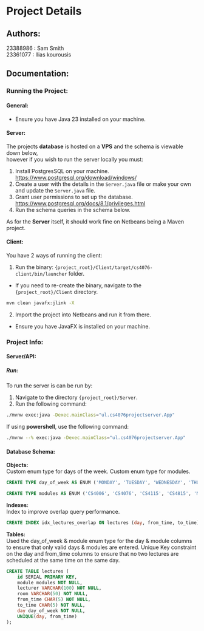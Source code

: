 # Project Details
## Authors:
23388986 : Sam Smith <br>
23361077 : Ilias kourousis <br>

## Documentation:
### Running the Project:
#### General:
- Ensure you have Java 23 installed on your machine.

#### Server:
The projects **database** is hosted on a **VPS** and the schema is viewable down below,<br>
however if you wish to run the server locally you must:
1. Install PostgresSQL on your machine. https://www.postgresql.org/download/windows/
2. Create a user with the details in the `Server.java` file or make your own and update the `Server.java` file.
3. Grant user permissions to set up the database. https://www.postgresql.org/docs/8.1/privileges.html
4. Run the schema queries in the schema below. 

As for the **Server** itself, it should work fine on Netbeans being a Maven project.

#### Client:
You have 2 ways of running the client:
1. Run the binary: `{project_root}/Client/target/cs4076-client/bin/launcher` folder. 
- If you need to re-create the binary, navigate to the `{project_root}/Client` directory.
```bash
mvn clean javafx:jlink -X
```
2. Import the project into Netbeans and run it from there.
- Ensure you have JavaFX is installed on your machine.

### Project Info:
#### Server/API:
##### Run:
To run the server is can be run by:
1. Navigate to the directory `{project_root}/Server`.
2. Run the following command:
```bash
./mvnw exec:java -Dexec.mainClass="ul.cs4076projectserver.App"
```

If using **powershell**, use the following command:
```bash
./mvnw --% exec:java -Dexec.mainClass="ul.cs4076projectserver.App"
```

#### Database Schema:
**Objects:** <br>
Custom enum type for days of the week.
Custom enum type for modules.
```sql
CREATE TYPE day_of_week AS ENUM ('MONDAY', 'TUESDAY', 'WEDNESDAY', 'THURSDAY', 'FRIDAY');

CREATE TYPE modules AS ENUM ('CS4006', 'CS4076', 'CS4115', 'CS4815', 'MA4413');
```

**Indexes:** <br>
Index to improve overlap query performance.
```sql
CREATE INDEX idx_lectures_overlap ON lectures (day, from_time, to_time);
```

**Tables:** <br>
Used the day_of_week & module enum type for the day & module columns to ensure that only valid days & modules are entered.
Unique Key constraint on the day and from_time columns to ensure that no two lectures are scheduled at the same time on the same day.
```sql
CREATE TABLE lectures (
    id SERIAL PRIMARY KEY,
    module modules NOT NULL,
    lecturer VARCHAR(100) NOT NULL,
    room VARCHAR(50) NOT NULL,
    from_time CHAR(5) NOT NULL, 
    to_time CHAR(5) NOT NULL, 
    day day_of_week NOT NULL,
    UNIQUE(day, from_time)
);
```



